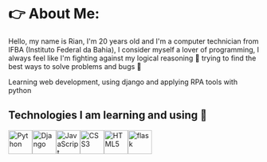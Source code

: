 # 👉 About Me:

Hello, my name is Rian, I'm 20 years old and I'm a computer technician from IFBA (Instituto Federal da Bahia), I consider myself a lover of programming, I always feel like I'm fighting against my logical reasoning 🤯 trying to find the best ways to solve problems and bugs 🐛

Learning web development, using django and applying RPA tools with python
 
  ## Technologies I am learning and using 🤖
  
  <div style="display: flex; align-items: center;">
    <img src="https://img.icons8.com/color/48/python--v1.png" alt="Python" width="48" height="48" />
    <img src="https://img.icons8.com/color/48/django.png" alt="Django" width="48" height="48" />
    <img src="https://img.icons8.com/fluency/48/javascript.png" alt="JavaScript" width="48" height="48" />
    <img src="https://img.icons8.com/color/48/css3.png" alt="CSS3" width="48" height="48" />
    <img src="https://img.icons8.com/color/48/html-5--v1.png" alt="HTML5" width="48" height="48" />
    <img width="48" height="48" src="https://img.icons8.com/nolan/48/flask.png" alt="flask"/>
  </div>
